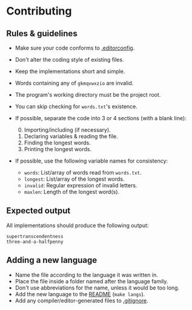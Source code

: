 # Contributing

## Rules & guidelines

* Make sure your code conforms to [.editorconfig](.editorconfig).
* Don't alter the coding style of existing files.
* Keep the implementations short and simple.
* Words containing any of `gkmqvwxzio` are invalid.
* The program's working directory must be the project root.
* You can skip checking for `words.txt`'s existence.
* If possible, separate the code into 3 or 4 sections (with a blank line):

    0. Importing/including (if necessary).
    1. Declaring variables & reading the file.
    2. Finding the longest words.
    3. Printing the longest words.
* If possible, use the following variable names for consistency:

    * `words`: List/array of words read from `words.txt`.
    * `longest`: List/array of the longest words.
    * `invalid`: Regular expression of invalid letters.
    * `maxlen`: Length of the longest word(s).

## Expected output

All implementations should produce the following output:

```
supertranscendentness
three-and-a-halfpenny
```

## Adding a new language

* Name the file according to the language it was written in.
* Place the file inside a folder named after the language family.
* Don't use abbreviations for the name, unless it would be too long.
* Add the new language to the [README](README.md#languages) (`make langs`).
* Add any compiler/editor-generated files to [.gitignore](.gitignore).

